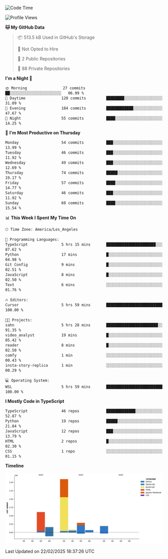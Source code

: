 <!--START_SECTION:waka-->
![Code Time](http://img.shields.io/badge/Code%20Time-2%20hrs%2053%20mins-blue)

![Profile Views](http://img.shields.io/badge/Profile%20Views-0-blue)

**🐱 My GitHub Data** 

> 📦 513.5 kB Used in GitHub's Storage 
 > 
> 🚫 Not Opted to Hire
 > 
> 📜 2 Public Repositories 
 > 
> 🔑 88 Private Repositories 
 > 
**I'm a Night 🦉** 

```text
🌞 Morning                27 commits          ██░░░░░░░░░░░░░░░░░░░░░░░   06.99 % 
🌆 Daytime                120 commits         ████████░░░░░░░░░░░░░░░░░   31.09 % 
🌃 Evening                184 commits         ████████████░░░░░░░░░░░░░   47.67 % 
🌙 Night                  55 commits          ████░░░░░░░░░░░░░░░░░░░░░   14.25 % 
```
📅 **I'm Most Productive on Thursday** 

```text
Monday                   54 commits          ███░░░░░░░░░░░░░░░░░░░░░░   13.99 % 
Tuesday                  46 commits          ███░░░░░░░░░░░░░░░░░░░░░░   11.92 % 
Wednesday                49 commits          ███░░░░░░░░░░░░░░░░░░░░░░   12.69 % 
Thursday                 74 commits          █████░░░░░░░░░░░░░░░░░░░░   19.17 % 
Friday                   57 commits          ████░░░░░░░░░░░░░░░░░░░░░   14.77 % 
Saturday                 46 commits          ███░░░░░░░░░░░░░░░░░░░░░░   11.92 % 
Sunday                   60 commits          ████░░░░░░░░░░░░░░░░░░░░░   15.54 % 
```


📊 **This Week I Spent My Time On** 

```text
🕑︎ Time Zone: America/Los_Angeles

💬 Programming Languages: 
TypeScript               5 hrs 15 mins       ██████████████████████░░░   87.62 % 
Python                   17 mins             █░░░░░░░░░░░░░░░░░░░░░░░░   04.98 % 
Git Config               9 mins              █░░░░░░░░░░░░░░░░░░░░░░░░   02.51 % 
JavaScript               8 mins              █░░░░░░░░░░░░░░░░░░░░░░░░   02.50 % 
Text                     6 mins              ░░░░░░░░░░░░░░░░░░░░░░░░░   01.76 % 

🔥 Editors: 
Cursor                   5 hrs 59 mins       █████████████████████████   100.00 % 

🐱‍💻 Projects: 
sahn                     5 hrs 28 mins       ███████████████████████░░   91.35 % 
video_analyst            19 mins             █░░░░░░░░░░░░░░░░░░░░░░░░   05.42 % 
reader                   8 mins              █░░░░░░░░░░░░░░░░░░░░░░░░   02.50 % 
comfy                    1 min               ░░░░░░░░░░░░░░░░░░░░░░░░░   00.43 % 
insta-story-replica      1 min               ░░░░░░░░░░░░░░░░░░░░░░░░░   00.29 % 

💻 Operating System: 
WSL                      5 hrs 59 mins       █████████████████████████   100.00 % 
```

**I Mostly Code in TypeScript** 

```text
TypeScript               46 repos            █████████████░░░░░░░░░░░░   52.87 % 
Python                   19 repos            █████░░░░░░░░░░░░░░░░░░░░   21.84 % 
JavaScript               12 repos            ███░░░░░░░░░░░░░░░░░░░░░░   13.79 % 
HTML                     2 repos             █░░░░░░░░░░░░░░░░░░░░░░░░   02.30 % 
CSS                      1 repo              ░░░░░░░░░░░░░░░░░░░░░░░░░   01.15 % 
```



**Timeline**

![Lines of Code chart](https://raw.githubusercontent.com/hassanxelamin/hassanxelamin/main/assets/bar_graph.png)


 Last Updated on 22/02/2025 18:37:26 UTC
<!--END_SECTION:waka-->

<!--
**hassanxelamin/hassanxelamin** is a ✨ _special_ ✨ repository because its `README.md` (this file) appears on your GitHub profile.

Here are some ideas to get you started:

- 🔭 I’m currently working on ...
- 🌱 I’m currently learning ...
- 👯 I’m looking to collaborate on ...
- 🤔 I’m looking for help with ...
- 💬 Ask me about ...
- 📫 How to reach me: ...
- 😄 Pronouns: ...
- ⚡ Fun fact: ...
-->
